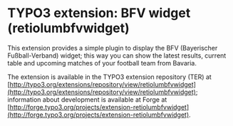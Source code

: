 # TYPO3 extension: BFV widget (retiolumbfvwidget)

This extension provides a simple plugin to display the BFV (Bayerischer Fußball-Verband) widget; this way you can show the latest results, current table and upcoming matches of your football team from Bavaria.

The extension is available in the TYPO3 extension repository (TER) at [http://typo3.org/extensions/repository/view/retiolumbfvwidget](http://typo3.org/extensions/repository/view/retiolumbfvwidget); information about development is available at Forge at [http://forge.typo3.org/projects/extension-retiolumbfvwidget](http://forge.typo3.org/projects/extension-retiolumbfvwidget).
